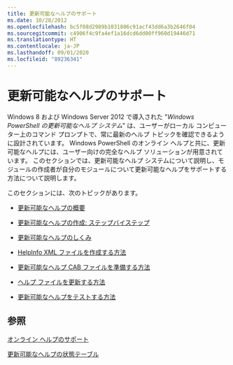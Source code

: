 ```yaml
---
title: 更新可能なヘルプのサポート
ms.date: 10/28/2012
ms.openlocfilehash: bc5f08d2989b1031806c91acf43dd6a3b2646f04
ms.sourcegitcommit: c4906f4c9fa4ef1a16dcd6dd00ff960d19446d71
ms.translationtype: HT
ms.contentlocale: ja-JP
ms.lasthandoff: 09/01/2020
ms.locfileid: "89236341"
---
```

# <a name="supporting-updatable-help"></a>更新可能なヘルプのサポート

Windows 8 および Windows Server 2012 で導入された "*Windows PowerShell の更新可能なヘルプ システム*" は、ユーザーがローカル コンピューター上のコマンド プロンプトで、常に最新のヘルプ トピックを確認できるように設計されています。 Windows PowerShell のオンライン ヘルプと共に、更新可能なヘルプには、ユーザー向けの完全なヘルプ ソリューションが用意されています。 このセクションでは、更新可能なヘルプ システムについて説明し、モジュールの作成者が自分のモジュールについて更新可能なヘルプをサポートする方法について説明します。

このセクションには、次のトピックがあります。

- [更新可能なヘルプの概要](./updatable-help-overview.md)

- [更新可能なヘルプの作成: ステップバイステップ](./updatable-help-authoring-step-by-step.md)

- [更新可能なヘルプのしくみ](./how-updatable-help-works.md)

- [HelpInfo XML ファイルを作成する方法](./how-to-create-a-helpinfo-xml-file.md)

- [更新可能なヘルプ CAB ファイルを準備する方法](./how-to-prepare-updatable-help-cab-files.md)

- [ヘルプ ファイルを更新する方法](./how-to-update-help-files.md)

- [更新可能なヘルプをテストする方法](./how-to-test-updatable-help.md)

## <a name="see-also"></a>参照

[オンライン ヘルプのサポート](./supporting-online-help.md)

[更新可能なヘルプの状態テーブル](/windows/deployment/deploy-whats-new)
